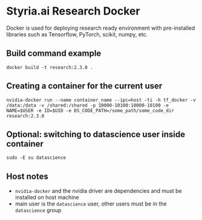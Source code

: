 # Styria.ai Research Docker

Docker is used for deploying research ready environment with pre-installed
libraries such as Tensorflow, PyTorch, scikit, numpy, etc.

## Build command example
`docker build -t research:2.3.0 .`

## Creating a container for the current user
`nvidia-docker run --name container_name --ipc=host -ti -h tf_docker -v /data:/data -v /shared:/shared -p 10000-10100:10000-10100 -e NAME=$USER -e ID=$UID -e DS_CODE_PATH=/some_path/some_code_dir research:2.3.0`

## Optional: switching to datascience user inside container
`sudo -E su datascience`

## Host notes

* `nvidia-docker` and the nvidia driver are dependencies and must be installed on host machine
* main user is the `datascience` user, other users must be in the `datascience` group
